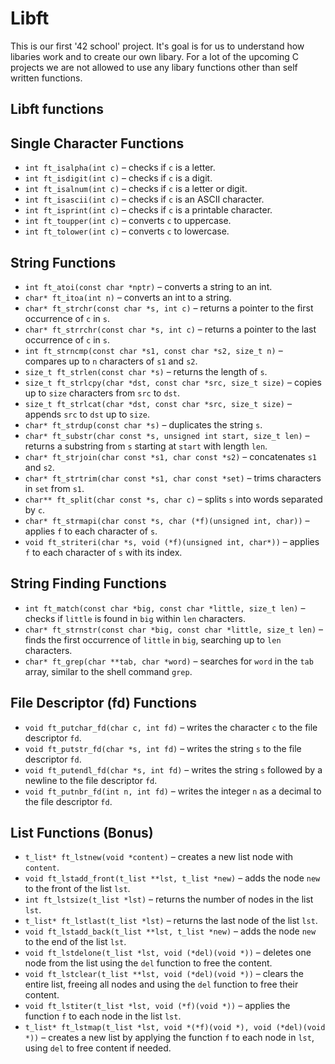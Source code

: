 # Libft

This is our first '42 school' project.
It's goal is for us to understand how libaries work and to create our own libary. 
For a lot of the upcoming C projects we are not allowed to use any libary functions other than self written functions.

## Libft functions

## Single Character Functions

- `int ft_isalpha(int c)` – checks if `c` is a letter.
- `int ft_isdigit(int c)` – checks if `c` is a digit.
- `int ft_isalnum(int c)` – checks if `c` is a letter or digit.
- `int ft_isascii(int c)` – checks if `c` is an ASCII character.
- `int ft_isprint(int c)` – checks if `c` is a printable character.
- `int ft_toupper(int c)` – converts `c` to uppercase.
- `int ft_tolower(int c)` – converts `c` to lowercase.

## String Functions

- `int ft_atoi(const char *nptr)` – converts a string to an int.
- `char* ft_itoa(int n)` – converts an int to a string.
- `char* ft_strchr(const char *s, int c)` – returns a pointer to the first occurrence of `c` in `s`.
- `char* ft_strrchr(const char *s, int c)` – returns a pointer to the last occurrence of `c` in `s`.
- `int ft_strncmp(const char *s1, const char *s2, size_t n)` – compares up to `n` characters of `s1` and `s2`.
- `size_t ft_strlen(const char *s)` – returns the length of `s`.
- `size_t ft_strlcpy(char *dst, const char *src, size_t size)` – copies up to `size` characters from `src` to `dst`.
- `size_t ft_strlcat(char *dst, const char *src, size_t size)` – appends `src` to `dst` up to `size`.
- `char* ft_strdup(const char *s)` – duplicates the string `s`.
- `char* ft_substr(char const *s, unsigned int start, size_t len)` – returns a substring from `s` starting at `start` with length `len`.
- `char* ft_strjoin(char const *s1, char const *s2)` – concatenates `s1` and `s2`.
- `char* ft_strtrim(char const *s1, char const *set)` – trims characters in `set` from `s1`.
- `char** ft_split(char const *s, char c)` – splits `s` into words separated by `c`.
- `char* ft_strmapi(char const *s, char (*f)(unsigned int, char))` – applies `f` to each character of `s`.
- `void ft_striteri(char *s, void (*f)(unsigned int, char*))` – applies `f` to each character of `s` with its index.

## String Finding Functions

- `int ft_match(const char *big, const char *little, size_t len)` – checks if `little` is found in `big` within `len` characters.
- `char* ft_strnstr(const char *big, const char *little, size_t len)` – finds the first occurrence of `little` in `big`, searching up to `len` characters.
- `char* ft_grep(char **tab, char *word)` – searches for `word` in the `tab` array, similar to the shell command `grep`.

## File Descriptor (fd) Functions

- `void ft_putchar_fd(char c, int fd)` – writes the character `c` to the file descriptor `fd`.
- `void ft_putstr_fd(char *s, int fd)` – writes the string `s` to the file descriptor `fd`.
- `void ft_putendl_fd(char *s, int fd)` – writes the string `s` followed by a newline to the file descriptor `fd`.
- `void ft_putnbr_fd(int n, int fd)` – writes the integer `n` as a decimal to the file descriptor `fd`.

## List Functions (Bonus)

- `t_list* ft_lstnew(void *content)` – creates a new list node with `content`.
- `void ft_lstadd_front(t_list **lst, t_list *new)` – adds the node `new` to the front of the list `lst`.
- `int ft_lstsize(t_list *lst)` – returns the number of nodes in the list `lst`.
- `t_list* ft_lstlast(t_list *lst)` – returns the last node of the list `lst`.
- `void ft_lstadd_back(t_list **lst, t_list *new)` – adds the node `new` to the end of the list `lst`.
- `void ft_lstdelone(t_list *lst, void (*del)(void *))` – deletes one node from the list using the `del` function to free the content.
- `void ft_lstclear(t_list **lst, void (*del)(void *))` – clears the entire list, freeing all nodes and using the `del` function to free their content.
- `void ft_lstiter(t_list *lst, void (*f)(void *))` – applies the function `f` to each node in the list `lst`.
- `t_list* ft_lstmap(t_list *lst, void *(*f)(void *), void (*del)(void *))` – creates a new list by applying the function `f` to each node in `lst`, using `del` to free content if needed.

